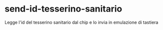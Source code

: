 # send-id-tesserino-sanitario

Legge l'id del tesserino sanitario dal chip e lo invia in emulazione di tastiera
